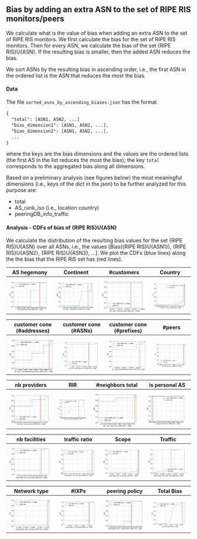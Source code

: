 ## Bias by adding an extra ASN to the set of RIPE RIS monitors/peers

We calculate what is the value of bias when adding an extra ASN to the set of RIPE RIS monitors. We first calculate the bias for the set of RIPE RIS monitors. Then for every ASN, we calculate the bias of the set {RIPE RIS}U{ASN}. If the resulting bias is smaller, then the added ASN reduces the bias. 

We sort ASNs by the resulting bias in ascending order, i.e., the first ASN in the ordered list is the ASN that reduces the most the bias.


#### Data 

The file `sorted_asns_by_ascending_biases.json` has the format 
```
{ 
  "total": [ASN1, ASN2, ...]
  "bias_dimension1": [ASN1, ASN2, ...], 
  "bias_dimension2": [ASN1, ASN2, ...],
  ...
}
```  
where the keys are the bias dimensions and the values are the ordered lists (the first AS in the list reduces the most the bias); the key `total` corresponds to the aggregated bias along all dimensions.

Based on a preliminary analysis (see figures below) the most meaningful dimensions (i.e., keys of the dict in the json) to be further analyzed for this purpose are:
- total
- AS_rank_iso (i.e., location country)
- peeringDB_info_traffic



#### Analysis - CDFs of bias of {RIPE RIS}U{ASN} 

We calculate the distribution of the resulting bias values for the set {RIPE RIS}U{ASN} over all ASNs, i.e., the values [Bias({RIPE RIS}U{ASN1}), {RIPE RIS}U{ASN2}, {RIPE RIS}U{ASN3}, ...]. We plot the CDFs (blue lines) along the the bias that the RIPE RIS set has (red lines).



AS hegemony | Continent | #customers | Country
:---:|:---:|:---:|:---:
![](./figures/cdf_bias_diff_AS_hegemony.png?raw=true)|![](./figures/cdf_bias_diff_AS_rank_continent.png?raw=true)|![](./figures/cdf_bias_diff_AS_rank_customer.png?raw=true)|![](./figures/cdf_bias_diff_AS_rank_iso.png?raw=true)

customer cone (#addresses) | customer cone (#ASNs) | customer cone (#prefixes) | #peers
:---:|:---:|:---:|:---:
![](./figures/cdf_bias_diff_AS_rank_numberAddresses.png?raw=true)|![](./figures/cdf_bias_diff_AS_rank_numberAsns.png?raw=true)|![](./figures/cdf_bias_diff_AS_rank_numberPrefixes.png?raw=true)|![](./figures/cdf_bias_diff_AS_rank_peer.png?raw=true)

nb providers | RIR | #neighbors total | is personal AS
:---:|:---:|:---:|:---:
![](./figures/cdf_bias_diff_AS_rank_provider.png?raw=true)|![](./figures/cdf_bias_diff_AS_rank_source.png?raw=true)|![](./figures/cdf_bias_diff_AS_rank_total.png?raw=true)|![](./figures/cdf_bias_diff_is_personal_AS.png?raw=true)

nb facilities | traffic ratio | Scope | Traffic
:---:|:---:|:---:|:---:
![](./figures/cdf_bias_diff_peeringDB_fac_count.png?raw=true)|![](./figures/cdf_bias_diff_peeringDB_info_ratio.png?raw=true)|![](./figures/cdf_bias_diff_peeringDB_info_scope.png?raw=true)|![](./figures/cdf_bias_diff_peeringDB_info_traffic.png?raw=true)

Network type | #IXPs | peering policy | **Total Bias**
:---:|:---:|:---:|:---:
![](./figures/cdf_bias_diff_peeringDB_info_type.png?raw=true)|![](./figures/cdf_bias_diff_peeringDB_ix_count.png?raw=true)|![](./figures/cdf_bias_diff_peeringDB_policy_general.png?raw=true)|![](./figures/cdf_bias_diff_total.png?raw=true)